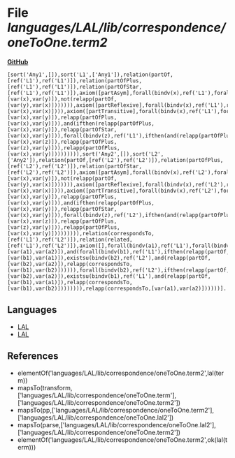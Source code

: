 # File _languages/LAL/lib/correspondence/oneToOne.term2_
**[GitHub](https://github.com/softlang/yas/blob/master/languages/LAL/lib/correspondence/oneToOne.term2)**
```
[sort('Any1',[]),sort('L1',['Any1']),relation(partOf,[ref('L1'),ref('L1')]),relation(partOfPlus,[ref('L1'),ref('L1')]),relation(partOfStar,[ref('L1'),ref('L1')]),axiom([partAsym],forall(bindv(x),ref('L1'),forall(bindv(y),ref('L1'),ifthen(relapp(partOf,[var(x),var(y)]),not(relapp(partOf,[var(y),var(x)])))))),axiom([partReflexive],forall(bindv(x),ref('L1'),relapp(partOfStar,[var(x),var(x)]))),axiom([partTransitive],forall(bindv(x),ref('L1'),forall(bindv(y),ref('L1'),and(ifthen(relapp(partOf,[var(x),var(y)]),relapp(partOfPlus,[var(x),var(y)])),and(ifthen(relapp(partOfPlus,[var(x),var(y)]),relapp(partOfStar,[var(x),var(y)])),forall(bindv(z),ref('L1'),ifthen(and(relapp(partOfPlus,[var(x),var(z)]),relapp(partOfPlus,[var(z),var(y)])),relapp(partOfPlus,[var(x),var(y)])))))))),sort('Any2',[]),sort('L2',['Any2']),relation(partOf,[ref('L2'),ref('L2')]),relation(partOfPlus,[ref('L2'),ref('L2')]),relation(partOfStar,[ref('L2'),ref('L2')]),axiom([partAsym],forall(bindv(x),ref('L2'),forall(bindv(y),ref('L2'),ifthen(relapp(partOf,[var(x),var(y)]),not(relapp(partOf,[var(y),var(x)])))))),axiom([partReflexive],forall(bindv(x),ref('L2'),relapp(partOfStar,[var(x),var(x)]))),axiom([partTransitive],forall(bindv(x),ref('L2'),forall(bindv(y),ref('L2'),and(ifthen(relapp(partOf,[var(x),var(y)]),relapp(partOfPlus,[var(x),var(y)])),and(ifthen(relapp(partOfPlus,[var(x),var(y)]),relapp(partOfStar,[var(x),var(y)])),forall(bindv(z),ref('L2'),ifthen(and(relapp(partOfPlus,[var(x),var(z)]),relapp(partOfPlus,[var(z),var(y)])),relapp(partOfPlus,[var(x),var(y)])))))))),relation(correspondsTo,[ref('L1'),ref('L2')]),relation(related,[ref('L1'),ref('L2')]),axiom([],forall(bindv(a1),ref('L1'),forall(bindv(a2),ref('L2'),ifthen(and(relapp(related,[var(a1),var(a2)]),and(forall(bindv(b1),ref('L1'),ifthen(relapp(partOf,[var(b1),var(a1)]),existsu(bindv(b2),ref('L2'),and(relapp(partOf,[var(b2),var(a2)]),relapp(correspondsTo,[var(b1),var(b2)]))))),forall(bindv(b2),ref('L2'),ifthen(relapp(partOf,[var(b2),var(a2)]),existsu(bindv(b1),ref('L1'),and(relapp(partOf,[var(b1),var(a1)]),relapp(correspondsTo,[var(b1),var(b2)]))))))),relapp(correspondsTo,[var(a1),var(a2)])))))].
```

## Languages
* [LAL](../languages/LAL.md)
* [LAL](../languages/LAL.md)

## References
* elementOf('languages/LAL/lib/correspondence/oneToOne.term2',lal(term))
* mapsTo(transform,['languages/LAL/lib/correspondence/oneToOne.term'],['languages/LAL/lib/correspondence/oneToOne.term2'])
* mapsTo(pp,['languages/LAL/lib/correspondence/oneToOne.term2'],['languages/LAL/lib/correspondence/oneToOne.lal2'])
* mapsTo(parse,['languages/LAL/lib/correspondence/oneToOne.lal2'],['languages/LAL/lib/correspondence/oneToOne.term2'])
* elementOf('languages/LAL/lib/correspondence/oneToOne.term2',ok(lal(term)))
